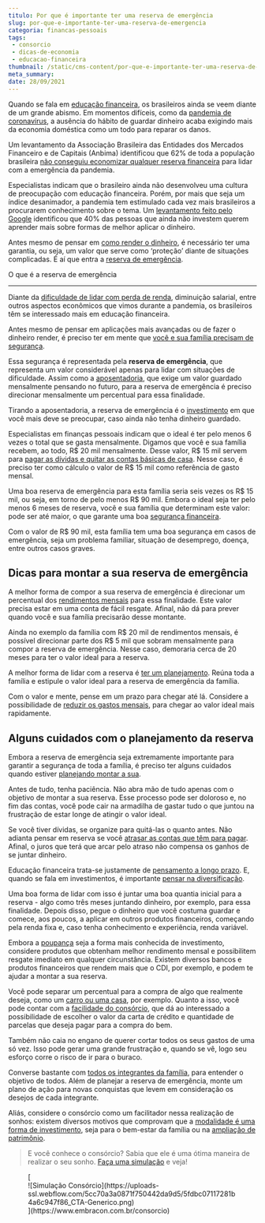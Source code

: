 ```yaml
---
titulo: Por que é importante ter uma reserva de emergência
slug: por-que-e-importante-ter-uma-reserva-de-emergencia
categoria: financas-pessoais
tags:
 - consorcio
 - dicas-de-economia
 - educacao-financeira
thumbnail: /static/cms-content/por-que-e-importante-ter-uma-reserva-de-emergencia.jpg
meta_summary: 
date: 28/09/2021
---
```

Quando se fala em [educação financeira](https://www.embracon.com.br/blog/entenda-a-importancia-da-educacao-financeira-na-sua-vida), os brasileiros ainda se veem diante de um grande abismo. Em momentos difíceis, como da [pandemia de coronavírus](https://www.embracon.com.br/blog/entenda-a-importancia-do-planejamento-financeiro-em-tempos-de-pandemia), a ausência do hábito de guardar dinheiro acaba exigindo mais da economia doméstica como um todo para reparar os danos.

Um levantamento da Associação Brasileira das Entidades dos Mercados Financeiro e de Capitais (Anbima) identificou que 62% de toda a população brasileira [não conseguiu economizar qualquer reserva financeira](https://einvestidor.estadao.com.br/educacao-financeira/brasileiro-sem-reserva-financeira-crise) para lidar com a emergência da pandemia.

Especialistas indicam que o brasileiro ainda não desenvolveu uma cultura de preocupação com educação financeira. Porém, por mais que seja um índice desanimador, a pandemia tem estimulado cada vez mais brasileiros a procurarem conhecimento sobre o tema. Um [levantamento feito pelo Google](https://valorinveste.globo.com/objetivo/hora-de-investir/noticia/2020/10/17/4-entre-10-brasileiros-que-nao-investem-querem-aprender-sobre-o-tema-mostra-o-google.ghtml) identificou que 40% das pessoas que ainda não investem querem aprender mais sobre formas de melhor aplicar o dinheiro.

Antes mesmo de pensar em [como render o dinheiro](https://www.embracon.com.br/blog/quais-sao-os-melhores-tipos-de-investimentos-atualmente-confira), é necessário ter uma garantia, ou seja, um valor que serve como ‘proteção’ diante de situações complicadas. É aí que entra a [reserva de emergência](https://www.embracon.com.br/blog/reserva-financeira-como-preparar-a-sua).

O que é a reserva de emergência  

----------------------------------

Diante da [dificuldade de lidar com perda de renda](https://www.embracon.com.br/blog/perda-de-renda-como-lidar), diminuição salarial, entre outros aspectos econômicos que vimos durante a pandemia, os brasileiros têm se interessado mais em educação financeira.

Antes mesmo de pensar em aplicações mais avançadas ou de fazer o dinheiro render, é preciso ter em mente que [você e sua família precisam de segurança](https://www.embracon.com.br/blog/como-fazer-um-orcamento-familiar-sem-erro).

Essa segurança é representada pela **reserva de emergência**, que representa um valor considerável apenas para lidar com situações de dificuldade. Assim como a [aposentadoria](https://www.embracon.com.br/blog/como-manter-as-financas-saudaveis-para-uma-aposentadoria-tranquila), que exige um valor guardado mensalmente pensando no futuro, para a reserva de emergência é preciso direcionar mensalmente um percentual para essa finalidade.

Tirando a aposentadoria, a reserva de emergência é o [investimento](https://www.embracon.com.br/blog/investimentos-alto-risco-vale-a-pena) em que você mais deve se preocupar, caso ainda não tenha dinheiro guardado.

Especialistas em finanças pessoais indicam que o ideal é ter pelo menos 6 vezes o total que se gasta mensalmente. Digamos que você e sua família recebem, ao todo, R$ 20 mil mensalmente. Desse valor, R$ 15 mil servem para [pagar as dívidas e quitar as contas básicas de casa](https://www.embracon.com.br/blog/como-economizar-nas-contas-de-casa-em-tempos-de-crise-economica). Nesse caso, é preciso ter como cálculo o valor de R$ 15 mil como referência de gasto mensal.

Uma boa reserva de emergência para esta família seria seis vezes os R$ 15 mil, ou seja, em torno de pelo menos R$ 90 mil. Embora o ideal seja ter pelo menos 6 meses de reserva, você e sua família que determinam este valor: pode ser até maior, o que garante uma boa [segurança financeira](https://www.embracon.com.br/blog/5-dicas-de-como-mudar-sua-vida-financeira-em-2021).

Com o valor de R$ 90 mil, esta família tem uma boa segurança em casos de emergência, seja um problema familiar, situação de desemprego, doença, entre outros casos graves.

Dicas para montar a sua reserva de emergência
---------------------------------------------

A melhor forma de compor a sua reserva de emergência é direcionar um percentual dos [rendimentos mensais](https://www.embracon.com.br/blog/entenda-como-e-possivel-manter-a-saude-financeira-da-sua-familia) para essa finalidade. Este valor precisa estar em uma conta de fácil resgate. Afinal, não dá para prever quando você e sua família precisarão desse montante.

Ainda no exemplo da família com R$ 20 mil de rendimentos mensais, é possível direcionar parte dos R$ 5 mil que sobram mensalmente para compor a reserva de emergência. Nesse caso, demoraria cerca de 20 meses para ter o valor ideal para a reserva.

A melhor forma de lidar com a reserva é [ter um planejamento](https://www.embracon.com.br/blog/faca-um-planejamento-financeiro-anual). Reúna toda a família e estipule o valor ideal para a reserva de emergência da família.

Com o valor e mente, pense em um prazo para chegar até lá. Considere a possibilidade de [reduzir os gastos mensais](https://www.embracon.com.br/blog/como-identificar-e-eliminar-gastos-desnecessarios), para chegar ao valor ideal mais rapidamente.

Alguns cuidados com o planejamento da reserva
---------------------------------------------

Embora a reserva de emergência seja extremamente importante para garantir a segurança de toda a família, é preciso ter alguns cuidados quando estiver [planejando montar a sua](https://www.embracon.com.br/blog/planejamento-financeiro-para-iniciantes-os-primeiros-passos).

Antes de tudo, tenha paciência. Não abra mão de tudo apenas com o objetivo de montar a sua reserva. Esse processo pode ser doloroso e, no fim das contas, você pode cair na armadilha de gastar tudo o que juntou na frustração de estar longe de atingir o valor ideal.

Se você tiver dívidas, se organize para quitá-las o quanto antes. Não adianta pensar em reserva se você [atrasar as contas que têm para pagar](https://www.embracon.com.br/blog/como-identificar-e-eliminar-gastos-desnecessarios). Afinal, o juros que terá que arcar pelo atraso não compensa os ganhos de se juntar dinheiro.

Educação financeira trata-se justamente de [pensamento a longo prazo](https://www.embracon.com.br/blog/como-investir-em-curto-medio-e-longo-prazo). E, quando se fala em investimentos, é importante [pensar na diversificação](https://www.embracon.com.br/blog/diversificar-investimentos-financeiros-e-possivel).

Uma boa forma de lidar com isso é juntar uma boa quantia inicial para a reserva - algo como três meses juntando dinheiro, por exemplo, para essa finalidade. Depois disso, pegue o dinheiro que você costuma guardar e comece, aos poucos, a aplicar em outros produtos financeiros, começando pela renda fixa e, caso tenha conhecimento e experiência, renda variável.

Embora a [poupança](https://www.embracon.com.br/blog/consorcio-ou-poupanca-quais-sao-as-diferencas-e-como-escolher) seja a forma mais conhecida de investimento, considere produtos que obtenham melhor rendimento mensal e possibilitem resgate imediato em qualquer circunstância. Existem diversos bancos e produtos financeiros que rendem mais que o CDI, por exemplo, e podem te ajudar a montar a sua reserva.

Você pode separar um percentual para a compra de algo que realmente deseja, como um [carro ou uma casa](https://www.embracon.com.br/blog/quero-comprar-uma-casa-ou-carro-com-consorcio-por-onde-comecar), por exemplo. Quanto a isso, você pode contar com a [facilidade do consórcio](https://www.embracon.com.br/blog/como-fazer-um-consorcio), que dá ao interessado a possibilidade de escolher o valor da carta de crédito e quantidade de parcelas que deseja pagar para a compra do bem.

Também não caia no engano de querer cortar todos os seus gastos de uma só vez. Isso pode gerar uma grande frustração e, quando se vê, logo seu esforço corre o risco de ir para o buraco.

Converse bastante com [todos os integrantes da família](https://www.embracon.com.br/blog/envolva-seus-filhos-nas-financas-da-familia), para entender o objetivo de todos. Além de planejar a reserva de emergência, monte um plano de ação para novas conquistas que levem em consideração os desejos de cada integrante.

Aliás, considere o consórcio como um facilitador nessa realização de sonhos: existem diversos motivos que comprovam que a [modalidade é uma forma de investimento](https://www.embracon.com.br/blog/8-motivos-que-comprovam-que-consorcio-e-investimento), seja para o bem-estar da família ou na [ampliação de patrimônio](https://www.embracon.com.br/blog/5-formas-de-aumentar-seu-patrimonio-com-o-consorcio).

> E você conhece o consórcio? Sabia que ele é uma ótima maneira de realizar o seu sonho. [Faça uma simulação](https://www.embracon.com.br/consorcio) e veja!

<figure class="w-richtext-figure-type-image w-richtext-align-center">[<div>![Simulação Consórcio](https://uploads-ssl.webflow.com/5cc70a3a0871f750442da9d5/5fdbc07117281b4a6c947f86_CTA-Generico.png)</div>](https://www.embracon.com.br/consorcio)</figure>
